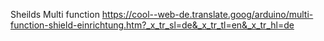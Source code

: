 Sheilds
Multi function 
https://cool--web-de.translate.goog/arduino/multi-function-shield-einrichtung.htm?_x_tr_sl=de&_x_tr_tl=en&_x_tr_hl=de
